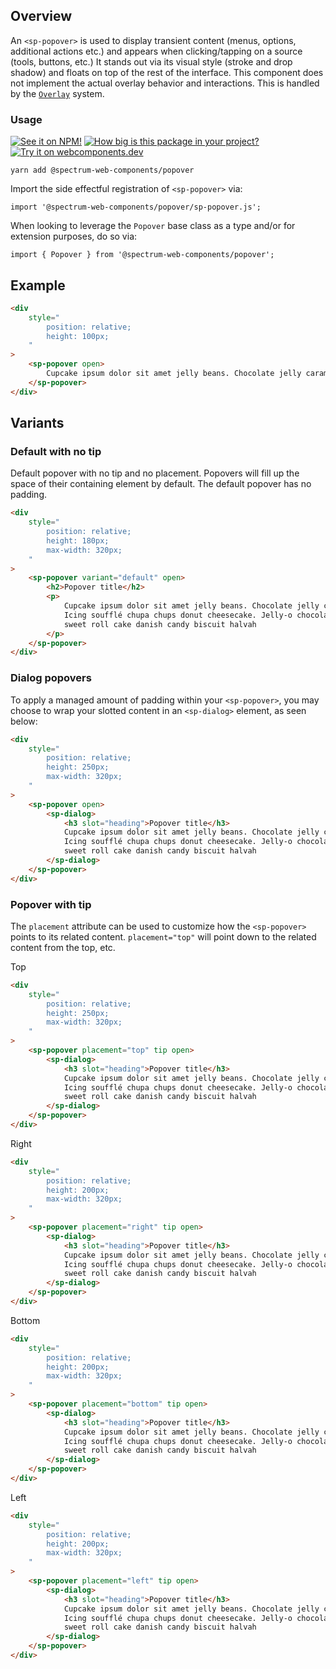 ## Overview

An `<sp-popover>` is used to display transient content (menus, options, additional actions etc.) and appears when clicking/tapping on a source (tools, buttons, etc.) It stands out via its visual style (stroke and drop shadow) and floats on top of the rest of the interface. This component does not implement the actual overlay behavior and interactions. This is handled by the [`Overlay`](../overlay) system.

### Usage

[![See it on NPM!](https://img.shields.io/npm/v/@spectrum-web-components/popover?style=for-the-badge)](https://www.npmjs.com/package/@spectrum-web-components/popover)
[![How big is this package in your project?](https://img.shields.io/bundlephobia/minzip/@spectrum-web-components/popover?style=for-the-badge)](https://bundlephobia.com/result?p=@spectrum-web-components/popover)
[![Try it on webcomponents.dev](https://img.shields.io/badge/Try%20it%20on-webcomponents.dev-green?style=for-the-badge)](https://webcomponents.dev/edit/collection/fO75441E1Q5ZlI0e9pgq/omhKPPsfFwPuzf4Lz1Bt/src/index.ts)

```
yarn add @spectrum-web-components/popover
```

Import the side effectful registration of `<sp-popover>` via:

```
import '@spectrum-web-components/popover/sp-popover.js';
```

When looking to leverage the `Popover` base class as a type and/or for extension purposes, do so via:

```
import { Popover } from '@spectrum-web-components/popover';
```

## Example

```html
<div
    style="
        position: relative;
        height: 100px;
    "
>
    <sp-popover open>
        Cupcake ipsum dolor sit amet jelly beans. Chocolate jelly caramels.
    </sp-popover>
</div>
```

## Variants

### Default with no tip

Default popover with no tip and no placement. Popovers will fill up the space of their containing element by default. The default popover has no padding.

```html
<div
    style="
        position: relative;
        height: 180px;
        max-width: 320px;
    "
>
    <sp-popover variant="default" open>
        <h2>Popover title</h2>
        <p>
            Cupcake ipsum dolor sit amet jelly beans. Chocolate jelly caramels.
            Icing soufflé chupa chups donut cheesecake. Jelly-o chocolate cake
            sweet roll cake danish candy biscuit halvah
        </p>
    </sp-popover>
</div>
```

### Dialog popovers

To apply a managed amount of padding within your `<sp-popover>`, you may choose to wrap your slotted content in an `<sp-dialog>` element, as seen below:

```html
<div
    style="
        position: relative;
        height: 250px;
        max-width: 320px;
    "
>
    <sp-popover open>
        <sp-dialog>
            <h3 slot="heading">Popover title</h3>
            Cupcake ipsum dolor sit amet jelly beans. Chocolate jelly caramels.
            Icing soufflé chupa chups donut cheesecake. Jelly-o chocolate cake
            sweet roll cake danish candy biscuit halvah
        </sp-dialog>
    </sp-popover>
</div>
```

### Popover with tip

The `placement` attribute can be used to customize how the `<sp-popover>` points to its related content. `placement="top"` will point down to the related content from the top, etc.

<sp-tabs selected="top" auto label="Popover tip placements">
<sp-tab value="top">Top</sp-tab>
<sp-tab-panel value="top">

```html demo
<div
    style="
        position: relative;
        height: 250px;
        max-width: 320px;
    "
>
    <sp-popover placement="top" tip open>
        <sp-dialog>
            <h3 slot="heading">Popover title</h3>
            Cupcake ipsum dolor sit amet jelly beans. Chocolate jelly caramels.
            Icing soufflé chupa chups donut cheesecake. Jelly-o chocolate cake
            sweet roll cake danish candy biscuit halvah
        </sp-dialog>
    </sp-popover>
</div>
```

</sp-tab-panel>
<sp-tab value="right">Right</sp-tab>
<sp-tab-panel value="right">

```html demo
<div
    style="
        position: relative;
        height: 200px;
        max-width: 320px;
    "
>
    <sp-popover placement="right" tip open>
        <sp-dialog>
            <h3 slot="heading">Popover title</h3>
            Cupcake ipsum dolor sit amet jelly beans. Chocolate jelly caramels.
            Icing soufflé chupa chups donut cheesecake. Jelly-o chocolate cake
            sweet roll cake danish candy biscuit halvah
        </sp-dialog>
    </sp-popover>
</div>
```

</sp-tab-panel>
<sp-tab value="bottom">Bottom</sp-tab>
<sp-tab-panel value="bottom">

```html demo
<div
    style="
        position: relative;
        height: 200px;
        max-width: 320px;
    "
>
    <sp-popover placement="bottom" tip open>
        <sp-dialog>
            <h3 slot="heading">Popover title</h3>
            Cupcake ipsum dolor sit amet jelly beans. Chocolate jelly caramels.
            Icing soufflé chupa chups donut cheesecake. Jelly-o chocolate cake
            sweet roll cake danish candy biscuit halvah
        </sp-dialog>
    </sp-popover>
</div>
```

</sp-tab-panel>
<sp-tab value="left">Left</sp-tab>
<sp-tab-panel value="left">

```html demo
<div
    style="
        position: relative;
        height: 200px;
        max-width: 320px;
    "
>
    <sp-popover placement="left" tip open>
        <sp-dialog>
            <h3 slot="heading">Popover title</h3>
            Cupcake ipsum dolor sit amet jelly beans. Chocolate jelly caramels.
            Icing soufflé chupa chups donut cheesecake. Jelly-o chocolate cake
            sweet roll cake danish candy biscuit halvah
        </sp-dialog>
    </sp-popover>
</div>
```

</sp-tab-panel>
</sp-tabs>
